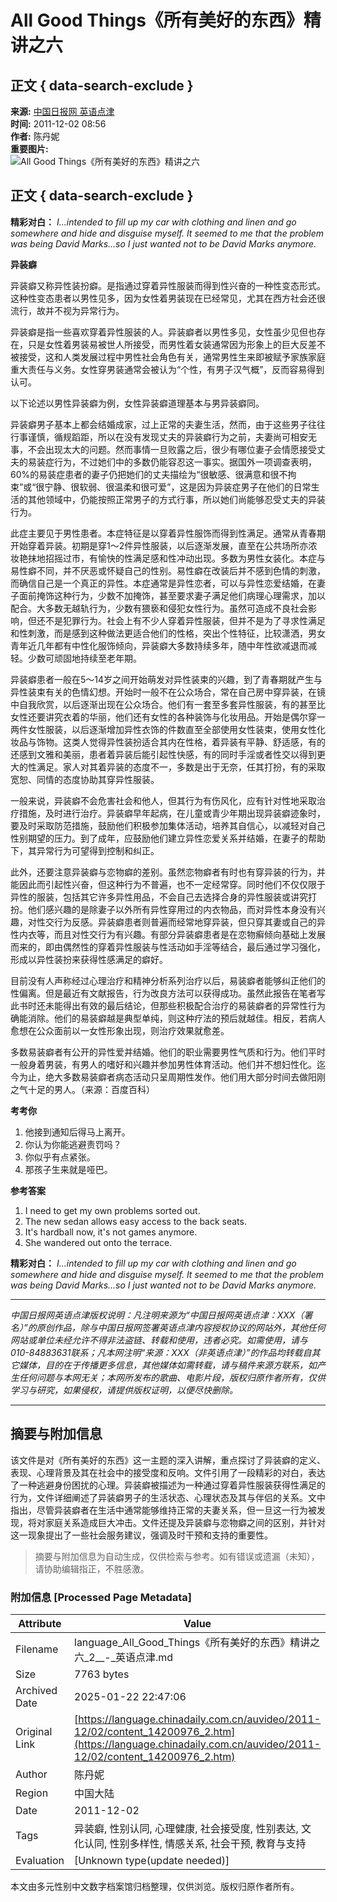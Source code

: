 # All Good Things《所有美好的东西》精讲之六

## 正文 { data-search-exclude }


**来源:** [中国日报网 英语点津](http://www.chinadaily.com.cn/)  
**时间:** 2011-12-02 08:56  
**作者:** 陈丹妮  
**重要图片:**  
![All Good Things《所有美好的东西》精讲之六](../../attachement/jpg/site1/20111118/0023ae98988b10306f1a43.jpg)

## 正文 { data-search-exclude }

**精彩对白：** *I...intended to fill up my car with clothing and linen and go somewhere and hide and disguise myself. It seemed to me that the problem was being David Marks...so I just wanted not to be David Marks anymore.*

**异装癖**

异装癖又称异性装扮癖。是指通过穿着异性服装而得到性兴奋的一种性变态形式。这种性变态患者以男性见多，因为女性着男装现在已经常见，尤其在西方社会还很流行，故并不视为异常行为。

异装癖是指一些喜欢穿着异性服装的人。异装癖者以男性多见，女性虽少见但也存在，只是女性着男装易被世人所接受，而男性着女装通常因为形象上的巨大反差不被接受，这和人类发展过程中男性社会角色有关，通常男性生来即被赋予家族家庭重大责任与义务。女性穿男装通常会被认为“个性，有男子汉气概”，反而容易得到认可。 

以下论述以男性异装癖为例，女性异装癖道理基本与男异装癖同。 

异装癖男子基本上都会结婚成家，过上正常的夫妻生活，然而，由于这些男子往往行事谨慎，循规蹈距，所以在没有发现丈夫的异装癖行为之前，夫妻尚可相安无事，不会出现太大的问题。然而事情一旦败露之后，很少有哪位妻子会情愿接受丈夫的易装症行为，不过她们中的多数仍能容忍这一事实。据国外一项调查表明，60%的易装症患者的妻子仍把她们的丈夫描绘为“很敏感、很满意和很不拘束”或“很宁静、很软弱、很温柔和很可爱”，这是因为异装症男子在他们的日常生活的其他领域中，仍能按照正常男子的方式行事，所以她们尚能够忍受丈夫的异装行为。

此症主要见于男性患者。本症特征是以穿着异性服饰而得到性满足。通常从青春期开始穿着异装。初期是穿1～2件异性服装，以后逐渐发展，直至在公共场所亦浓妆艳抹地招摇过市，有愉快的性满足感和性冲动出现。多数为男性女装化。本症与易性癖不同，并不厌恶或怀疑自己的性别。易性癖在改装后并不感到色情的刺激，而确信自己是一个真正的异性。本症通常是异性恋者，可以与异性恋爱结婚，在妻子面前掩饰这种行为，少数不加掩饰，甚至要求妻子满足他们病理心理需求，加以配合。大多数无越轨行为，少数有猥亵和侵犯女性行为。虽然可造成不良社会影响，但还不是犯罪行为。社会上有不少人穿着异性服装，但并不是为了寻求性满足和性刺激，而是感到这种做法更适合他们的性格，突出个性特征，比较潇洒，男女青年近几年都有中性化服饰倾向，异装癖大多数持续多年，随中年性欲减退而减轻。少数可顽固地持续至老年期。

异装癖患者一般在5～14岁之间开始萌发对异性装束的兴趣，到了青春期就产生与异性装束有关的色情幻想。开始时一般不在公众场合，常在自己房中穿异装，在镜中自我欣赏，以后逐渐出现在公众场合。他们有一套至多套异性服装，有的甚至比女性还要讲究衣着的华丽，他们还有女性的各种装饰与化妆用品。开始是偶尔穿一两件女性服装，以后逐渐增加异性衣饰的件数直至全部使用女性装束，使用女性化妆品与饰物。这类人觉得异性装扮适合其内在性格，着异装有平静、舒适感，有的还感到文雅和美丽，患者着异装后能引起性快感，有的同时手淫或者性交以得到更大的性满足。家人对其着异装的态度不一，多数是出于无奈，任其打扮，有的采取宽恕、同情的态度协助其穿异性服装。 

一般来说，异装癖不会危害社会和他人，但其行为有伤风化，应有针对性地采取治疗措施，及时进行治疗。异装癖早年起病，在儿童或青少年期出现异装癖迹象时，要及时采取防范措施，鼓励他们积极参加集体活动，培养其自信心，以减轻对自己性别期望的压力。到了成年，应鼓励他们建立异性恋爱关系并结婚，在妻子的帮助下，其异常行为可望得到控制和纠正。 

此外，还要注意异装癖与恋物癖的差别。虽然恋物癖者有时也有穿异装的行为，并能因此而引起性兴奋，但这种行为不普遍，也不一定经常穿。同时他们不仅仅限于异性的服装，包括其它许多异性用品，不会自己去选择合身的异性服装或讲究打扮。他们感兴趣的是除妻子以外所有异性穿用过的内衣物品，而对异性本身没有兴趣，对性交行为反感。异装癖患者则普遍而经常地穿异装，但只穿其妻或自己的异性内衣等，而且对性交行为有兴趣。有部分异装癖患者是在恋物癣倾向基础上发展而来的，即由偶然性的穿着异性服装与性活动如手淫等结合，最后通过学习强化，形成以异性装扮来获得性感满足的癖好。

目前没有人声称经过心理治疗和精神分析系列治疗以后，易装癖者能够纠正他们的性偏离。但是最近有文献报告，行为改良方法可以获得成功。虽然此报告在笔者写此书时还未能得出有效的最后结论，但那些积极配合治疗的易装癖者的异常性行为确能消除。他们的易装癖越是典型单纯，则这种疗法的预后就越佳。相反，若病人愈想在公众面前以一女性形象出现，则治疗效果就愈差。 

多数易装癖者有公开的异性爱并结婚。他们的职业需要男性气质和行为。他们平时一般身着男装，有男人的嗜好和兴趣并参加男性体育活动。他们并不想妇性化。迄今为止，绝大多数易装癖者病态活动只呈周期性发作。他们用大部分时间去做阳刚之气十足的男人。（来源：百度百科）

**考考你**

1. 他接到通知后得马上离开。
2. 你认为你能逃避责罚吗？
3. 你似乎有点紧张。
4. 那孩子生来就是哑巴。

**参考答案**

1. I need to get my own problems sorted out.
2. The new sedan allows easy access to the back seats.
3. It's hardball now, it's not games anymore.
4. She wandered out onto the terrace.

**精彩对白：** *I...intended to fill up my car with clothing and linen and go somewhere and hide and disguise myself. It seemed to me that the problem was being David Marks...so I just wanted not to be David Marks anymore.* 

---

*中国日报网英语点津版权说明：凡注明来源为“中国日报网英语点津：XXX（署名）”的原创作品，除与中国日报网签署英语点津内容授权协议的网站外，其他任何网站或单位未经允许不得非法盗链、转载和使用，违者必究。如需使用，请与010-84883631联系；凡本网注明“来源：XXX（非英语点津）”的作品均转载自其它媒体，目的在于传播更多信息，其他媒体如需转载，请与稿件来源方联系，如产生任何问题与本网无关；本网所发布的歌曲、电影片段，版权归原作者所有，仅供学习与研究，如果侵权，请提供版权证明，以便尽快删除。*

---
<!-- tcd_original_link https://language.chinadaily.com.cn/auvideo/2011-12/02/content_14200976_2.htm -->


## 摘要与附加信息

<!-- tcd_abstract -->
该文件是对《所有美好的东西》这一主题的深入讲解，重点探讨了异装癖的定义、表现、心理背景及其在社会中的接受度和反响。文件引用了一段精彩的对白，表达了一种逃避身份困扰的心理。异装癖被描述为一种通过穿着异性服装获得性满足的行为，文件详细阐述了异装癖男子的生活状态、心理状态及其与伴侣的关系。文中指出，尽管异装癖者在生活中通常能够维持正常的夫妻关系，但一旦这一行为被发现，将对家庭关系造成巨大冲击。文件还提及异装癖与恋物癖之间的区别，并针对这一现象提出了一些社会服务建议，强调及时干预和支持的重要性。
<!-- tcd_abstract_end -->

> 摘要与附加信息为自动生成，仅供检索与参考。如有错误或遗漏（未知），请协助编辑指正，不胜感激。

### 附加信息 [Processed Page Metadata]

| Attribute       | Value                                  |
|-----------------|----------------------------------------|
| Filename        | language_All_Good_Things《所有美好的东西》精讲之六_2__-_英语点津.md                             |
| Size            | 7763 bytes                           |
| Archived Date   | 2025-01-22 22:47:06                             |
| Original Link   | [https://language.chinadaily.com.cn/auvideo/2011-12/02/content_14200976_2.htm](https://language.chinadaily.com.cn/auvideo/2011-12/02/content_14200976_2.htm)                       |
| Author          | 陈丹妮                               |
| Region          | 中国大陆                               |
| Date            | 2011-12-02                                 |
| Tags            | 异装癖, 性别认同, 心理健康, 社会接受度, 性别表达, 文化认同, 性别多样性, 情感关系, 社会干预, 教育与支持                                 |
| Evaluation            | [Unknown type(update needed)]                                 |
<!-- tcd_table_end -->

本文由多元性别中文数字档案馆归档整理，仅供浏览。版权归原作者所有。
